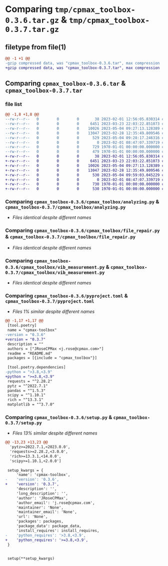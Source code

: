 # Comparing `tmp/cpmax_toolbox-0.3.6.tar.gz` & `tmp/cpmax_toolbox-0.3.7.tar.gz`

## filetype from file(1)

```diff
@@ -1 +1 @@
-gzip compressed data, was "cpmax_toolbox-0.3.6.tar", max compression
+gzip compressed data, was "cpmax_toolbox-0.3.7.tar", max compression
```

## Comparing `cpmax_toolbox-0.3.6.tar` & `cpmax_toolbox-0.3.7.tar`

### file list

```diff
@@ -1,8 +1,8 @@
--rw-r--r--   0        0        0       38 2023-02-01 12:56:05.830314 cpmax_toolbox-0.3.6/cpmax_toolbox/__init__.py
--rw-r--r--   0        0        0     6451 2023-03-23 22:03:22.851073 cpmax_toolbox-0.3.6/cpmax_toolbox/analyzing.py
--rw-r--r--   0        0        0    10026 2023-05-04 09:27:13.128389 cpmax_toolbox-0.3.6/cpmax_toolbox/file_repair.py
--rw-r--r--   0        0        0    13047 2023-02-28 12:35:49.809546 cpmax_toolbox-0.3.6/cpmax_toolbox/vib_measurement.py
--rw-r--r--   0        0        0      529 2023-05-04 09:28:17.246316 cpmax_toolbox-0.3.6/pyproject.toml
--rw-r--r--   0        0        0        0 2023-02-01 08:47:07.339719 cpmax_toolbox-0.3.6/README.md
--rw-r--r--   0        0        0      729 1970-01-01 00:00:00.000000 cpmax_toolbox-0.3.6/setup.py
--rw-r--r--   0        0        0      479 1970-01-01 00:00:00.000000 cpmax_toolbox-0.3.6/PKG-INFO
+-rw-r--r--   0        0        0       38 2023-02-01 12:56:05.830314 cpmax_toolbox-0.3.7/cpmax_toolbox/__init__.py
+-rw-r--r--   0        0        0     6451 2023-03-23 22:03:22.851073 cpmax_toolbox-0.3.7/cpmax_toolbox/analyzing.py
+-rw-r--r--   0        0        0    10026 2023-05-04 09:27:13.128389 cpmax_toolbox-0.3.7/cpmax_toolbox/file_repair.py
+-rw-r--r--   0        0        0    13047 2023-02-28 12:35:49.809546 cpmax_toolbox-0.3.7/cpmax_toolbox/vib_measurement.py
+-rw-r--r--   0        0        0      530 2023-05-04 09:59:03.045229 cpmax_toolbox-0.3.7/pyproject.toml
+-rw-r--r--   0        0        0        0 2023-02-01 08:47:07.339719 cpmax_toolbox-0.3.7/README.md
+-rw-r--r--   0        0        0      730 1970-01-01 00:00:00.000000 cpmax_toolbox-0.3.7/setup.py
+-rw-r--r--   0        0        0      530 1970-01-01 00:00:00.000000 cpmax_toolbox-0.3.7/PKG-INFO
```

### Comparing `cpmax_toolbox-0.3.6/cpmax_toolbox/analyzing.py` & `cpmax_toolbox-0.3.7/cpmax_toolbox/analyzing.py`

 * *Files identical despite different names*

### Comparing `cpmax_toolbox-0.3.6/cpmax_toolbox/file_repair.py` & `cpmax_toolbox-0.3.7/cpmax_toolbox/file_repair.py`

 * *Files identical despite different names*

### Comparing `cpmax_toolbox-0.3.6/cpmax_toolbox/vib_measurement.py` & `cpmax_toolbox-0.3.7/cpmax_toolbox/vib_measurement.py`

 * *Files identical despite different names*

### Comparing `cpmax_toolbox-0.3.6/pyproject.toml` & `cpmax_toolbox-0.3.7/pyproject.toml`

 * *Files 1% similar despite different names*

```diff
@@ -1,17 +1,17 @@
 [tool.poetry]
 name = "cpmax-toolbox"
-version = "0.3.6"
+version = "0.3.7"
 description = ""
 authors = ["JRoseCPMax <j.rose@cpmax.com>"]
 readme = "README.md"
 packages = [{include = "cpmax_toolbox"}]
 
 [tool.poetry.dependencies]
-python = ">3.8,<3.9"
+python = ">=3.8,<3.9"
 requests = "^2.28.2"
 pytz = "^2022.7.1"
 pandas = "^1.5.3"
 scipy = "^1.10.1"
 rich = "^13.3.1"
 matplotlib = "^3.7.0"
```

### Comparing `cpmax_toolbox-0.3.6/setup.py` & `cpmax_toolbox-0.3.7/setup.py`

 * *Files 13% similar despite different names*

```diff
@@ -13,23 +13,23 @@
  'pytz>=2022.7.1,<2023.0.0',
  'requests>=2.28.2,<3.0.0',
  'rich>=13.3.1,<14.0.0',
  'scipy>=1.10.1,<2.0.0']
 
 setup_kwargs = {
     'name': 'cpmax-toolbox',
-    'version': '0.3.6',
+    'version': '0.3.7',
     'description': '',
     'long_description': '',
     'author': 'JRoseCPMax',
     'author_email': 'j.rose@cpmax.com',
     'maintainer': 'None',
     'maintainer_email': 'None',
     'url': 'None',
     'packages': packages,
     'package_data': package_data,
     'install_requires': install_requires,
-    'python_requires': '>3.8,<3.9',
+    'python_requires': '>=3.8,<3.9',
 }
 
 
 setup(**setup_kwargs)
```

